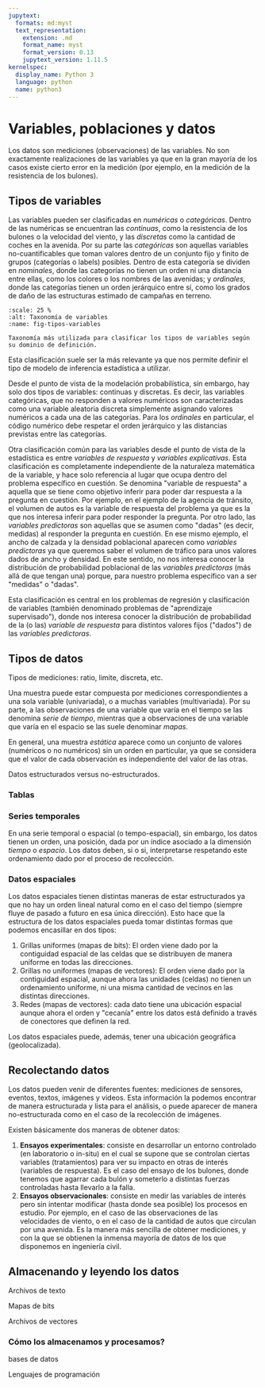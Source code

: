 ```yaml
---
jupytext:
  formats: md:myst
  text_representation:
    extension: .md
    format_name: myst
    format_version: 0.13
    jupytext_version: 1.11.5
kernelspec:
  display_name: Python 3
  language: python
  name: python3
---
```


# Variables, poblaciones y datos

Los datos son mediciones (observaciones) de las variables. No son exactamente realizaciones de las variables ya que en la gran mayoría de los casos existe cierto error en la medición (por ejemplo, en la medición de la resistencia de los bulones).

## Tipos de variables

Las variables pueden ser clasificadas en _numéricas_ o _categóricas_. Dentro de las numéricas se encuentran las _continuas_, como la resistencia de los bulones o la velocidad del viento, y las _discretas_ como la cantidad de coches en la avenida. Por su parte las _categóricas_ son aquellas variables no-cuantificables que toman valores dentro de un conjunto fijo y finito de grupos (categorías o labels) posibles. Dentro de esta categoría se dividen en _nominales_, donde las categorías no tienen un orden ni una distancia entre ellas, como los colores o los nombres de las avenidas; y _ordinales_, donde las categorías tienen un orden jerárquico entre sí, como los grados de daño de las estructuras estimado de campañas en terreno.

```{figure} figuras/tipos_de_variables_tree.png
:scale: 25 %
:alt: Taxonomía de variables
:name: fig-tipos-variables

Taxonomía más utilizada para clasificar los tipos de variables según su dominio de definición.

```

Esta clasificación suele ser la más relevante ya que nos permite definir el tipo de modelo de inferencia estadística a utilizar.

Desde el punto de vista de la modelación probabilística, sin embargo, hay solo dos tipos de variables: continuas y discretas. Es decir, las variables categóricas, que no responden a valores numéricos son caracterizadas como una variable aleatoria discreta simplemente asignando valores numéricos a cada una de las categorías. Para los _ordinales_ en particular, el código numérico debe respetar el orden jerárquico y las distancias previstas entre las categorías.

Otra clasificación común para las variables desde el punto de vista de la estadística es entre _variables de respuesta_ y _variables explicativas_. Esta clasificación es completamente independiente de la naturaleza matemática de la variable, y hace solo referencia al lugar que ocupa dentro del problema específico en cuestión. Se denomina "variable de respuesta" a aquella que se tiene como objetivo inferir para poder dar respuesta a la pregunta en cuestión. Por ejemplo, en el ejemplo de la agencia de tránsito, el volumen de autos es la variable de respuesta del problema ya que es la que nos interesa inferir para poder responder la pregunta. Por otro lado, las _variables predictoras_ son aquellas que se asumen como "dadas" (es decir, medidas) al responder la pregunta en cuestión. En ese mismo ejemplo, el ancho de calzada y la densidad poblacional aparecen como _variables predictoras_ ya que queremos saber el volumen de tráfico para unos valores dados de ancho y densidad. En este sentido, no nos interesa conocer la distribución de probabilidad poblacional de las _variables predictoras_ (más allá de que tengan una) porque, para nuestro problema específico van a ser "medidas" o "dadas".

Esta clasificación es central en los problemas de regresión y clasificación de variables (también denominado problemas de "aprendizaje supervisado"), donde nos interesa conocer la distribución de probabilidad de la (o las) _variable de respuesta_ para distintos valores fijos ("dados") de las _variables predictoras_.


## Tipos de datos

Tipos de mediciones: ratio, limite, discreta, etc.

Una muestra puede estar compuesta por mediciones correspondientes a una sola variable (univariada), o a muchas variables (multivariada). Por su parte, a las observaciones de una variable que varía en el tiempo se las denomina _serie de tiempo_, mientras que a observaciones de una variable que varía en el espacio se las suele denominar _mapas_.

En general, una muestra _estática_ aparece como un conjunto de valores (numéricos o no numéricos) sin un orden en particular, ya que se considera que el valor de cada observación es independiente del valor de las otras.

Datos estructurados versus no-estructurados.

### Tablas



### Series temporales

En una serie temporal o espacial (o tempo-espacial), sin embargo, los datos tienen un orden, una posición, dada por un índice asociado a la dimensión _tiempo_ o _espacio_. Los datos deben, si o si, interpretarse respetando este ordenamiento dado por el proceso de recolección.

### Datos espaciales

Los datos espaciales tienen distintas maneras de estar estructurados ya que no hay un orden lineal natural como en el caso del tiempo (siempre fluye de pasado a futuro en esa única dirección). Esto hace que la estructura de los datos espaciales pueda tomar distintas formas que podemos encasillar en dos tipos:

1. Grillas uniformes (mapas de bits): El orden viene dado por la contiguidad espacial de las celdas que se distribuyen de manera uniforme en todas las direcciones.
2. Grillas no uniformes (mapas de vectores): El orden viene dado por la contiguidad espacial, aunque ahora las unidades (celdas) no tienen un ordenamiento uniforme, ni una misma cantidad de vecinos en las distintas direcciones.
3. Redes (mapas de vectores): cada dato tiene una ubicación espacial aunque ahora el orden y "cecanía" entre los datos está definido a través de conectores que definen la red.

Los datos espaciales puede, además, tener una ubicación geográfica (geolocalizada).

## Recolectando datos

Los datos pueden venir de diferentes fuentes: mediciones de sensores, eventos, textos, imágenes y videos. Esta información la podemos encontrar de manera estructurada y lista para el análisis, o puede aparecer de manera no-estructurada como en el caso de la recolección de imágenes.

Existen básicamente dos maneras de obtener datos:

1. **Ensayos experimentales**: consiste en desarrollar un entorno controlado (en laboratorio o in-situ) en el cual se supone que se controlan ciertas variables (tratamientos) para ver su impacto en otras de interés (variables de respuesta). Es el caso del ensayo de los bulones, donde tenemos que agarrar cada bulón y someterlo a distintas fuerzas controladas hasta llevarlo a la falla.
2. **Ensayos observacionales**: consiste en medir las variables de interés pero sin intentar modificar (hasta donde sea posible) los procesos en estudio. Por ejemplo, en el caso de las observaciones de las velocidades de viento, o en el caso de la cantidad de autos que circulan por una avenida. Es la manera más sencilla de obtener mediciones, y con la que se obtienen la inmensa mayoría de datos de los que disponemos en ingeniería civil.


## Almacenando y leyendo los datos

Archivos de texto

Mapas de bits

Archivos de vectores


### Cómo los almacenamos y procesamos? 

bases de datos

Lenguajes de programación


